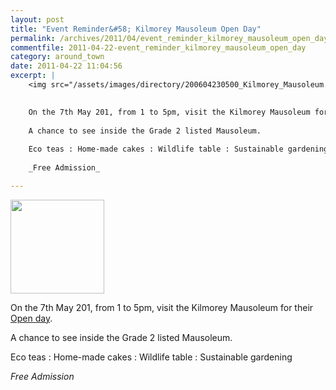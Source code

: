 ```yaml
---
layout: post
title: "Event Reminder&#58; Kilmorey Mausoleum Open Day"
permalink: /archives/2011/04/event_reminder_kilmorey_mausoleum_open_day.html
commentfile: 2011-04-22-event_reminder_kilmorey_mausoleum_open_day
category: around_town
date: 2011-04-22 11:04:56
excerpt: |
    <img src="/assets/images/directory/200604230500_Kilmorey_Mausoleum.jpg" width="150" height="150" class="photo right"  alt="" />

    
    On the 7th May 201, from 1 to 5pm, visit the Kilmorey Mausoleum for their <a href="https://stmargarets.london/event/tour/200705142770">Open day</a>
    
    A chance to see inside the Grade 2 listed Mausoleum.
    
    Eco teas : Home-made cakes : Wildlife table : Sustainable gardening
    
    _Free Admission_

---
```


<img src="/assets/images/directory/200604230500_Kilmorey_Mausoleum.jpg" width="150" height="150" class="photo right"  alt="" />


On the 7th May 201, from 1 to 5pm, visit the Kilmorey Mausoleum for their [Open day](/event/tour/200705142770).

A chance to see inside the Grade 2 listed Mausoleum.

Eco teas : Home-made cakes : Wildlife table : Sustainable gardening

*Free Admission*
